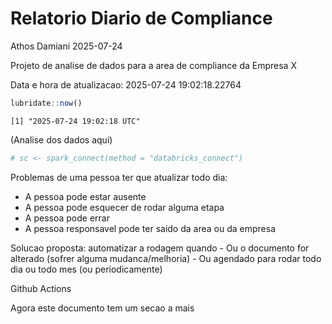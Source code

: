 # Relatorio Diario de Compliance
Athos Damiani
2025-07-24

Projeto de analise de dados para a area de compliance da Empresa X

Data e hora de atualizacao: 2025-07-24 19:02:18.22764

``` r
lubridate::now()
```

    [1] "2025-07-24 19:02:18 UTC"

(Analise dos dados aqui)

``` r
# sc <- spark_connect(method = "databricks_connect")
```

Problemas de uma pessoa ter que atualizar todo dia:

-   A pessoa pode estar ausente
-   A pessoa pode esquecer de rodar alguma etapa
-   A pessoa pode errar
-   A pessoa responsavel pode ter saido da area ou da empresa

Solucao proposta: automatizar a rodagem quando - Ou o documento for
alterado (sofrer alguma mudanca/melhoria) - Ou agendado para rodar todo
dia ou todo mes (ou periodicamente)

Github Actions

Agora este documento tem um secao a mais
